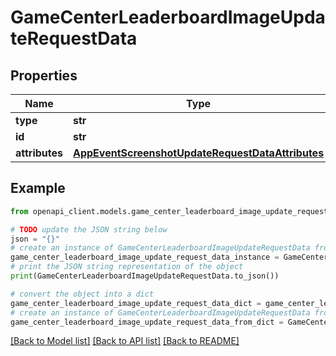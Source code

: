 # GameCenterLeaderboardImageUpdateRequestData


## Properties

Name | Type | Description | Notes
------------ | ------------- | ------------- | -------------
**type** | **str** |  | 
**id** | **str** |  | 
**attributes** | [**AppEventScreenshotUpdateRequestDataAttributes**](AppEventScreenshotUpdateRequestDataAttributes.md) |  | [optional] 

## Example

```python
from openapi_client.models.game_center_leaderboard_image_update_request_data import GameCenterLeaderboardImageUpdateRequestData

# TODO update the JSON string below
json = "{}"
# create an instance of GameCenterLeaderboardImageUpdateRequestData from a JSON string
game_center_leaderboard_image_update_request_data_instance = GameCenterLeaderboardImageUpdateRequestData.from_json(json)
# print the JSON string representation of the object
print(GameCenterLeaderboardImageUpdateRequestData.to_json())

# convert the object into a dict
game_center_leaderboard_image_update_request_data_dict = game_center_leaderboard_image_update_request_data_instance.to_dict()
# create an instance of GameCenterLeaderboardImageUpdateRequestData from a dict
game_center_leaderboard_image_update_request_data_from_dict = GameCenterLeaderboardImageUpdateRequestData.from_dict(game_center_leaderboard_image_update_request_data_dict)
```
[[Back to Model list]](../README.md#documentation-for-models) [[Back to API list]](../README.md#documentation-for-api-endpoints) [[Back to README]](../README.md)



